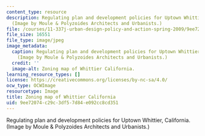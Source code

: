```yaml
---
content_type: resource
description: Regulating plan and development policies for Uptown Whittier, California.
  (Image by Moule & Polyzoides Architects and Urbanists.)
file: /courses/11-337j-urban-design-policy-and-action-spring-2009/9ee72074c29c3df57d84e092cc8cd351_11-337js09-th.jpg
file_size: 16551
file_type: image/jpeg
image_metadata:
  caption: Regulating plan and development policies for Uptown Whittier, California.
    (Image by Moule & Polyzoides Architects and Urbanists.)
  credit: ''
  image-alt: Zoning map of Whittier California.
learning_resource_types: []
license: https://creativecommons.org/licenses/by-nc-sa/4.0/
ocw_type: OCWImage
resourcetype: Image
title: Zoning map of Whittier California
uid: 9ee72074-c29c-3df5-7d84-e092cc8cd351
---
```

Regulating plan and development policies for Uptown Whittier, California. (Image by Moule & Polyzoides Architects and Urbanists.)